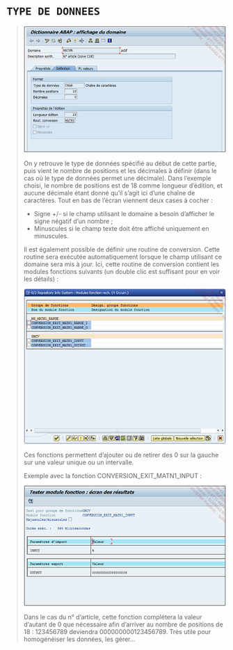# **`TYPE DE DONNEES`**

> ![](../00_Ressources/05_02_04.png)
>
> On y retrouve le type de données spécifié au début de cette partie, puis vient le nombre de positions et les décimales à définir (dans le cas où le type de données permet une décimale). Dans l’exemple choisi, le nombre de positions est de 18 comme longueur d’édition, et aucune décimale étant donné qu’il s’agit ici d’une chaîne de caractères. Tout en bas de l’écran viennent deux cases à cocher :
>
> - Signe +/- si le champ utilisant le domaine a besoin d’afficher le signe négatif d’un nombre ;
> - Minuscules si le champ texte doit être affiché uniquement en minuscules.
>
> Il est également possible de définir une routine de conversion. Cette routine sera exécutée automatiquement lorsque le champ utilisant ce domaine sera mis à jour. Ici, cette routine de conversion contient les modules fonctions suivants (un double clic est suffisant pour en voir les détails) :
>
> ![](../00_Ressources/05_02_05.png)
>
> Ces fonctions permettent d’ajouter ou de retirer des 0 sur la gauche sur une valeur unique ou un intervalle.
>
> Exemple avec la fonction CONVERSION_EXIT_MATN1_INPUT :
>
> ![](../00_Ressources/05_02_06.png)
>
> Dans le cas du n° d’article, cette fonction complétera la valeur d’autant de 0 que nécessaire afin d’arriver au nombre de positions de 18 : 123456789 deviendra 000000000123456789. Très utile pour homogénéiser les données, les gérer...
